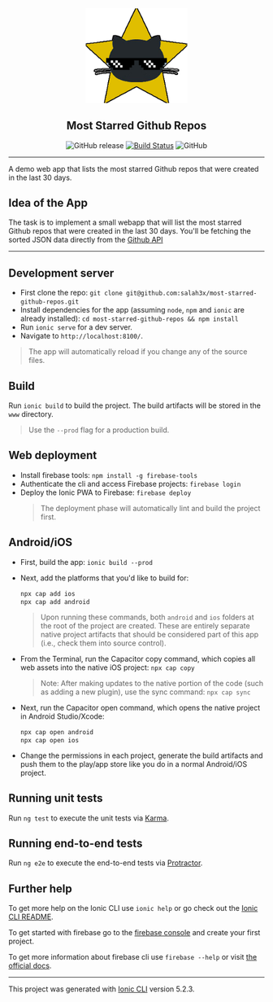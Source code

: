 <div align="center">
  <img src="./src/assets/icon/favicon.png" width="200" alt="App Logo" />
  <h2>Most Starred Github Repos</h2>

![GitHub release](https://img.shields.io/github/release/salah3x/most-starred-github-repos.svg?color=%23f441be)
[![Build Status](https://travis-ci.org/salah3x/most-starred-github-repos.svg?branch=master)](https://travis-ci.org/salah3x/most-starred-github-repos)
![GitHub](https://img.shields.io/github/license/salah3x/most-starred-github-repos.svg?color=%232196F3)

</div>

---

A demo web app that lists the most starred Github repos that were created in the last 30 days.

## Idea of the App

The task is to implement a small webapp that will list the most starred Github repos that were created in the last 30 days. You'll be fetching the sorted JSON data directly from the [Github API](https://api.github.com/search/repositories?q=created:>2017-10-22&sort=stars&order=desc)

---

## Development server

- First clone the repo: `git clone git@github.com:salah3x/most-starred-github-repos.git`
- Install dependencies for the app (assuming `node`, `npm` and `ionic` are already installed): `cd most-starred-github-repos && npm install`
- Run `ionic serve` for a dev server.
- Navigate to `http://localhost:8100/`.

> The app will automatically reload if you change any of the source files.

## Build

Run `ionic build` to build the project. The build artifacts will be stored in the `www` directory.

> Use the `--prod` flag for a production build.

## Web deployment

- Install firebase tools: `npm install -g firebase-tools`
- Authenticate the cli and access Firebase projects: `firebase login`
- Deploy the Ionic PWA to Firebase: `firebase deploy`
  > The deployment phase will automatically lint and build the project first.

## Android/iOS

- First, build the app: `ionic build --prod`
- Next, add the platforms that you'd like to build for:
  ```
  npx cap add ios
  npx cap add android
  ```
  > Upon running these commands, both `android` and `ios` folders at the root of the project are created. These are entirely separate native project artifacts that should be considered part of this app (i.e., check them into source control).
- From the Terminal, run the Capacitor copy command, which copies all web assets into the native iOS project: `npx cap copy`

  > Note: After making updates to the native portion of the code (such as adding a new plugin), use the sync command: `npx cap sync`

- Next, run the Capacitor open command, which opens the native project in Android Studio/Xcode:
  ```
  npx cap open android
  npx cap open ios
  ```
- Change the permissions in each project, generate the build artifacts and push them to the play/app store like you do in a normal Android/iOS project.

## Running unit tests

Run `ng test` to execute the unit tests via [Karma](https://karma-runner.github.io).

## Running end-to-end tests

Run `ng e2e` to execute the end-to-end tests via [Protractor](http://www.protractortest.org/).

## Further help

To get more help on the Ionic CLI use `ionic help` or go check out the [Ionic CLI README](https://ionicframework.com/docs/cli).

To get started with firebase go to the [firebase console](https://console.firebase.google.com/) and create your first project.

To get more information about firebase cli use `firebase --help` or visit [the official docs](https://firebase.google.com/docs/cli/).

---

This project was generated with [Ionic CLI](https://github.com/ionic-team/ionic-cli) version 5.2.3.
